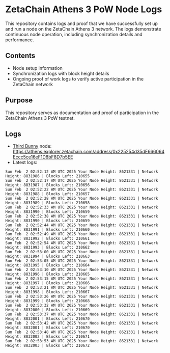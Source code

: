 # ZetaChain Athens 3 PoW Node Logs
This repository contains logs and proof that we have successfully set up and run a node on the ZetaChain Athens 3 network. The logs demonstrate continuous node operation, including synchronization details and performance.

## Contents
- Node setup information
- Synchronization logs with block height details
- Ongoing proof of work logs to verify active participation in the ZetaChain network

## Purpose
This repository serves as documentation and proof of participation in the ZetaChain Athens 3 PoW testnet.

## Logs

- [Third Bunny](https://thirdbunny.xyz/) node: https://athens.explorer.zetachain.com/address/0x225254d35dE666064Eccc5ce16eF1D8bF8D7b5EE
- Latest logs:
```
Sun Feb  2 02:52:12 AM UTC 2025 Your Node Height: 8621331 | Network Height: 8831986 | Blocks Left: 210655
Sun Feb  2 02:52:17 AM UTC 2025 Your Node Height: 8621331 | Network Height: 8831987 | Blocks Left: 210656
Sun Feb  2 02:52:22 AM UTC 2025 Your Node Height: 8621331 | Network Height: 8831988 | Blocks Left: 210657
Sun Feb  2 02:52:28 AM UTC 2025 Your Node Height: 8621331 | Network Height: 8831989 | Blocks Left: 210658
Sun Feb  2 02:52:33 AM UTC 2025 Your Node Height: 8621331 | Network Height: 8831990 | Blocks Left: 210659
Sun Feb  2 02:52:38 AM UTC 2025 Your Node Height: 8621331 | Network Height: 8831990 | Blocks Left: 210659
Sun Feb  2 02:52:44 AM UTC 2025 Your Node Height: 8621331 | Network Height: 8831991 | Blocks Left: 210660
Sun Feb  2 02:52:49 AM UTC 2025 Your Node Height: 8621331 | Network Height: 8831992 | Blocks Left: 210661
Sun Feb  2 02:52:54 AM UTC 2025 Your Node Height: 8621331 | Network Height: 8831993 | Blocks Left: 210662
Sun Feb  2 02:53:00 AM UTC 2025 Your Node Height: 8621331 | Network Height: 8831994 | Blocks Left: 210663
Sun Feb  2 02:53:05 AM UTC 2025 Your Node Height: 8621331 | Network Height: 8831995 | Blocks Left: 210664
Sun Feb  2 02:53:10 AM UTC 2025 Your Node Height: 8621331 | Network Height: 8831996 | Blocks Left: 210665
Sun Feb  2 02:53:15 AM UTC 2025 Your Node Height: 8621331 | Network Height: 8831997 | Blocks Left: 210666
Sun Feb  2 02:53:21 AM UTC 2025 Your Node Height: 8621331 | Network Height: 8831998 | Blocks Left: 210667
Sun Feb  2 02:53:26 AM UTC 2025 Your Node Height: 8621331 | Network Height: 8831999 | Blocks Left: 210668
Sun Feb  2 02:53:32 AM UTC 2025 Your Node Height: 8621331 | Network Height: 8832000 | Blocks Left: 210669
Sun Feb  2 02:53:37 AM UTC 2025 Your Node Height: 8621331 | Network Height: 8832001 | Blocks Left: 210670
Sun Feb  2 02:53:42 AM UTC 2025 Your Node Height: 8621331 | Network Height: 8832001 | Blocks Left: 210670
Sun Feb  2 02:53:48 AM UTC 2025 Your Node Height: 8621331 | Network Height: 8832002 | Blocks Left: 210671
Sun Feb  2 02:53:53 AM UTC 2025 Your Node Height: 8621331 | Network Height: 8832003 | Blocks Left: 210672
```

